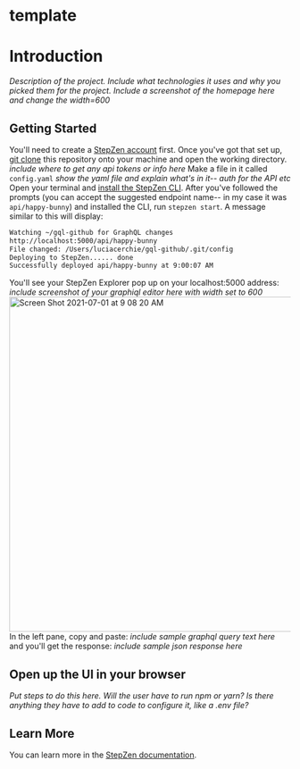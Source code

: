 # template

# Introduction
*Description of the project. Include what technologies it uses and why you picked them for the project. Include a screenshot of the homepage here and change the width=600*
## Getting Started
You'll need to create a [StepZen account](https://stepzen.com/request-invite) first. Once you've got that set up, [git clone](https://www.atlassian.com/git/tutorials/setting-up-a-repository/git-clone) this repository onto your machine and open the working directory.
*include where to get any api tokens or info here* 
Make a file in it called `config.yaml`
*show the yaml file and explain what's in it-- auth for the API etc*
Open your terminal and [install the StepZen CLI](https://stepzen.com/docs/quick-start). 
After you've followed the prompts (you can accept the suggested endpoint name-- in my case it was `api/happy-bunny`) and installed the CLI, run `stepzen start`.
A message similar to this will display:
```bash
Watching ~/gql-github for GraphQL changes
http://localhost:5000/api/happy-bunny
File changed: /Users/luciacerchie/gql-github/.git/config
Deploying to StepZen...... done
Successfully deployed api/happy-bunny at 9:00:07 AM
```
You'll see your StepZen Explorer pop up on your localhost:5000 address:
*include screenshot of your graphiql editor here with width set to 600* 
<img width="600" alt="Screen Shot 2021-07-01 at 9 08 20 AM" src="https://user-images.githubusercontent.com/54046179/124156000-f3a4d380-da4b-11eb-8f65-738a9cca6f8c.png">
In the left pane, copy and paste:
*include sample graphql query text here*
and you'll get the response:
*include sample json response here*
## Open up the UI in your browser
*Put steps to do this here. Will the user have to run npm or yarn? Is there anything they have to add to code to configure it, like a .env file?*
## Learn More
You can learn more in the [StepZen documentation](https://stepzen.com/docs).
